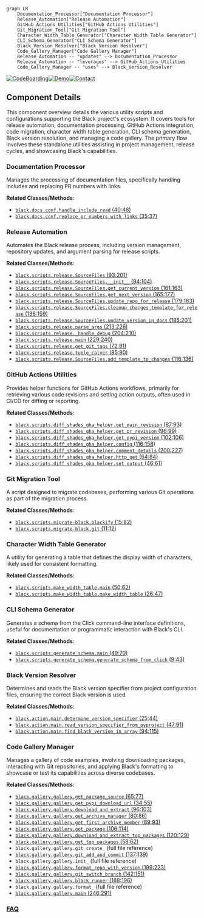 ```mermaid
graph LR
    Documentation_Processor["Documentation Processor"]
    Release_Automation["Release Automation"]
    GitHub_Actions_Utilities["GitHub Actions Utilities"]
    Git_Migration_Tool["Git Migration Tool"]
    Character_Width_Table_Generator["Character Width Table Generator"]
    CLI_Schema_Generator["CLI Schema Generator"]
    Black_Version_Resolver["Black Version Resolver"]
    Code_Gallery_Manager["Code Gallery Manager"]
    Release_Automation -- "updates" --> Documentation_Processor
    Release_Automation -- "leverages" --> GitHub_Actions_Utilities
    Code_Gallery_Manager -- "uses" --> Black_Version_Resolver
```
[![CodeBoarding](https://img.shields.io/badge/Generated%20by-CodeBoarding-9cf?style=flat-square)](https://github.com/CodeBoarding/GeneratedOnBoardings)[![Demo](https://img.shields.io/badge/Try%20our-Demo-blue?style=flat-square)](https://www.codeboarding.org/demo)[![Contact](https://img.shields.io/badge/Contact%20us%20-%20contact@codeboarding.org-lightgrey?style=flat-square)](mailto:contact@codeboarding.org)

## Component Details

This component overview details the various utility scripts and configurations supporting the Black project's ecosystem. It covers tools for release automation, documentation processing, GitHub Actions integration, code migration, character width table generation, CLI schema generation, Black version resolution, and managing a code gallery. The primary flow involves these standalone utilities assisting in project management, release cycles, and showcasing Black's capabilities.

### Documentation Processor
Manages the processing of documentation files, specifically handling includes and replacing PR numbers with links.


**Related Classes/Methods**:

- <a href="https://github.com/psf/black/blob/master/docs/conf.py#L40-L48" target="_blank" rel="noopener noreferrer">`black.docs.conf.handle_include_read` (40:48)</a>
- <a href="https://github.com/psf/black/blob/master/docs/conf.py#L35-L37" target="_blank" rel="noopener noreferrer">`black.docs.conf.replace_pr_numbers_with_links` (35:37)</a>


### Release Automation
Automates the Black release process, including version management, repository updates, and argument parsing for release scripts.


**Related Classes/Methods**:

- <a href="https://github.com/psf/black/blob/master/scripts/release.py#L93-L201" target="_blank" rel="noopener noreferrer">`black.scripts.release.SourceFiles` (93:201)</a>
- <a href="https://github.com/psf/black/blob/master/scripts/release.py#L94-L104" target="_blank" rel="noopener noreferrer">`black.scripts.release.SourceFiles.__init__` (94:104)</a>
- <a href="https://github.com/psf/black/blob/master/scripts/release.py#L161-L163" target="_blank" rel="noopener noreferrer">`black.scripts.release.SourceFiles.get_current_version` (161:163)</a>
- <a href="https://github.com/psf/black/blob/master/scripts/release.py#L165-L177" target="_blank" rel="noopener noreferrer">`black.scripts.release.SourceFiles.get_next_version` (165:177)</a>
- <a href="https://github.com/psf/black/blob/master/scripts/release.py#L179-L183" target="_blank" rel="noopener noreferrer">`black.scripts.release.SourceFiles.update_repo_for_release` (179:183)</a>
- <a href="https://github.com/psf/black/blob/master/scripts/release.py#L138-L159" target="_blank" rel="noopener noreferrer">`black.scripts.release.SourceFiles.cleanup_changes_template_for_release` (138:159)</a>
- <a href="https://github.com/psf/black/blob/master/scripts/release.py#L185-L201" target="_blank" rel="noopener noreferrer">`black.scripts.release.SourceFiles.update_version_in_docs` (185:201)</a>
- <a href="https://github.com/psf/black/blob/master/scripts/release.py#L213-L226" target="_blank" rel="noopener noreferrer">`black.scripts.release.parse_args` (213:226)</a>
- <a href="https://github.com/psf/black/blob/master/scripts/release.py#L204-L210" target="_blank" rel="noopener noreferrer">`black.scripts.release._handle_debug` (204:210)</a>
- <a href="https://github.com/psf/black/blob/master/scripts/release.py#L229-L240" target="_blank" rel="noopener noreferrer">`black.scripts.release.main` (229:240)</a>
- <a href="https://github.com/psf/black/blob/master/scripts/release.py#L72-L81" target="_blank" rel="noopener noreferrer">`black.scripts.release.get_git_tags` (72:81)</a>
- <a href="https://github.com/psf/black/blob/master/scripts/release.py#L85-L90" target="_blank" rel="noopener noreferrer">`black.scripts.release.tuple_calver` (85:90)</a>
- <a href="https://github.com/psf/black/blob/master/scripts/release.py#L116-L136" target="_blank" rel="noopener noreferrer">`black.scripts.release.SourceFiles.add_template_to_changes` (116:136)</a>


### GitHub Actions Utilities
Provides helper functions for GitHub Actions workflows, primarily for retrieving various code revisions and setting action outputs, often used in CI/CD for diffing or reporting.


**Related Classes/Methods**:

- <a href="https://github.com/psf/black/blob/master/scripts/diff_shades_gha_helper.py#L87-L93" target="_blank" rel="noopener noreferrer">`black.scripts.diff_shades_gha_helper.get_main_revision` (87:93)</a>
- <a href="https://github.com/psf/black/blob/master/scripts/diff_shades_gha_helper.py#L96-L99" target="_blank" rel="noopener noreferrer">`black.scripts.diff_shades_gha_helper.get_pr_revision` (96:99)</a>
- <a href="https://github.com/psf/black/blob/master/scripts/diff_shades_gha_helper.py#L102-L106" target="_blank" rel="noopener noreferrer">`black.scripts.diff_shades_gha_helper.get_pypi_version` (102:106)</a>
- <a href="https://github.com/psf/black/blob/master/scripts/diff_shades_gha_helper.py#L116-L158" target="_blank" rel="noopener noreferrer">`black.scripts.diff_shades_gha_helper.config` (116:158)</a>
- <a href="https://github.com/psf/black/blob/master/scripts/diff_shades_gha_helper.py#L200-L227" target="_blank" rel="noopener noreferrer">`black.scripts.diff_shades_gha_helper.comment_details` (200:227)</a>
- <a href="https://github.com/psf/black/blob/master/scripts/diff_shades_gha_helper.py#L64-L84" target="_blank" rel="noopener noreferrer">`black.scripts.diff_shades_gha_helper.http_get` (64:84)</a>
- <a href="https://github.com/psf/black/blob/master/scripts/diff_shades_gha_helper.py#L46-L61" target="_blank" rel="noopener noreferrer">`black.scripts.diff_shades_gha_helper.set_output` (46:61)</a>


### Git Migration Tool
A script designed to migrate codebases, performing various Git operations as part of the migration process.


**Related Classes/Methods**:

- <a href="https://github.com/psf/black/blob/master/scripts/migrate-black.py#L15-L82" target="_blank" rel="noopener noreferrer">`black.scripts.migrate-black.blackify` (15:82)</a>
- <a href="https://github.com/psf/black/blob/master/scripts/migrate-black.py#L11-L12" target="_blank" rel="noopener noreferrer">`black.scripts.migrate-black.git` (11:12)</a>


### Character Width Table Generator
A utility for generating a table that defines the display width of characters, likely used for consistent formatting.


**Related Classes/Methods**:

- <a href="https://github.com/psf/black/blob/master/scripts/make_width_table.py#L50-L62" target="_blank" rel="noopener noreferrer">`black.scripts.make_width_table.main` (50:62)</a>
- <a href="https://github.com/psf/black/blob/master/scripts/make_width_table.py#L26-L47" target="_blank" rel="noopener noreferrer">`black.scripts.make_width_table.make_width_table` (26:47)</a>


### CLI Schema Generator
Generates a schema from the Click command-line interface definitions, useful for documentation or programmatic interaction with Black's CLI.


**Related Classes/Methods**:

- <a href="https://github.com/psf/black/blob/master/scripts/generate_schema.py#L49-L70" target="_blank" rel="noopener noreferrer">`black.scripts.generate_schema.main` (49:70)</a>
- <a href="https://github.com/psf/black/blob/master/scripts/generate_schema.py#L9-L43" target="_blank" rel="noopener noreferrer">`black.scripts.generate_schema.generate_schema_from_click` (9:43)</a>


### Black Version Resolver
Determines and reads the Black version specifier from project configuration files, ensuring the correct Black version is used.


**Related Classes/Methods**:

- <a href="https://github.com/psf/black/blob/master/action/main.py#L25-L44" target="_blank" rel="noopener noreferrer">`black.action.main.determine_version_specifier` (25:44)</a>
- <a href="https://github.com/psf/black/blob/master/action/main.py#L47-L91" target="_blank" rel="noopener noreferrer">`black.action.main.read_version_specifier_from_pyproject` (47:91)</a>
- <a href="https://github.com/psf/black/blob/master/action/main.py#L94-L115" target="_blank" rel="noopener noreferrer">`black.action.main.find_black_version_in_array` (94:115)</a>


### Code Gallery Manager
Manages a gallery of code examples, involving downloading packages, interacting with Git repositories, and applying Black's formatting to showcase or test its capabilities across diverse codebases.


**Related Classes/Methods**:

- <a href="https://github.com/psf/black/blob/master/gallery/gallery.py#L65-L77" target="_blank" rel="noopener noreferrer">`black.gallery.gallery.get_package_source` (65:77)</a>
- <a href="https://github.com/psf/black/blob/master/gallery/gallery.py#L34-L55" target="_blank" rel="noopener noreferrer">`black.gallery.gallery.get_pypi_download_url` (34:55)</a>
- <a href="https://github.com/psf/black/blob/master/gallery/gallery.py#L96-L103" target="_blank" rel="noopener noreferrer">`black.gallery.gallery.download_and_extract` (96:103)</a>
- <a href="https://github.com/psf/black/blob/master/gallery/gallery.py#L80-L86" target="_blank" rel="noopener noreferrer">`black.gallery.gallery.get_archive_manager` (80:86)</a>
- <a href="https://github.com/psf/black/blob/master/gallery/gallery.py#L89-L93" target="_blank" rel="noopener noreferrer">`black.gallery.gallery.get_first_archive_member` (89:93)</a>
- <a href="https://github.com/psf/black/blob/master/gallery/gallery.py#L106-L114" target="_blank" rel="noopener noreferrer">`black.gallery.gallery.get_package` (106:114)</a>
- <a href="https://github.com/psf/black/blob/master/gallery/gallery.py#L120-L129" target="_blank" rel="noopener noreferrer">`black.gallery.gallery.download_and_extract_top_packages` (120:129)</a>
- <a href="https://github.com/psf/black/blob/master/gallery/gallery.py#L58-L62" target="_blank" rel="noopener noreferrer">`black.gallery.gallery.get_top_packages` (58:62)</a>
- `black.gallery.gallery.git_create_` (full file reference)
- <a href="https://github.com/psf/black/blob/master/gallery/gallery.py#L137-L139" target="_blank" rel="noopener noreferrer">`black.gallery.gallery.git_add_and_commit` (137:139)</a>
- `black.gallery.gallery.init_` (full file reference)
- <a href="https://github.com/psf/black/blob/master/gallery/gallery.py#L199-L223" target="_blank" rel="noopener noreferrer">`black.gallery.gallery.format_repo_with_version` (199:223)</a>
- <a href="https://github.com/psf/black/blob/master/gallery/gallery.py#L142-L151" target="_blank" rel="noopener noreferrer">`black.gallery.gallery.git_switch_branch` (142:151)</a>
- <a href="https://github.com/psf/black/blob/master/gallery/gallery.py#L188-L196" target="_blank" rel="noopener noreferrer">`black.gallery.gallery.black_runner` (188:196)</a>
- `black.gallery.gallery.format_` (full file reference)
- <a href="https://github.com/psf/black/blob/master/gallery/gallery.py#L246-L291" target="_blank" rel="noopener noreferrer">`black.gallery.gallery.main` (246:291)</a>




### [FAQ](https://github.com/CodeBoarding/GeneratedOnBoardings/tree/main?tab=readme-ov-file#faq)